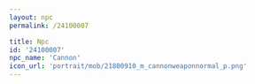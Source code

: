 ```yaml
---
layout: npc
permalink: /24100007

title: Npc
id: '24100007'
npc_name: 'Cannon'
icon_url: 'portrait/mob/21800910_m_cannonweaponnormal_p.png'
---
```

